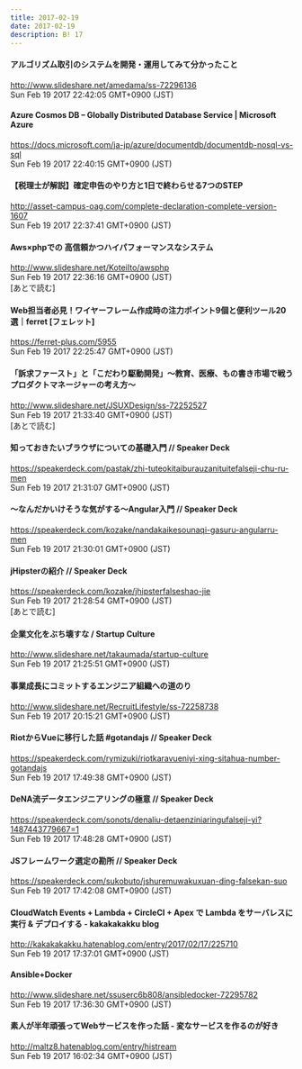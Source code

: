 ```yaml
---
title: 2017-02-19
date: 2017-02-19
description: B! 17
---
```


#### アルゴリズム取引のシステムを開発・運用してみて分かったこと
http://www.slideshare.net/amedama/ss-72296136<br>
Sun Feb 19 2017 22:42:05 GMT+0900 (JST)<br>


#### Azure Cosmos DB – Globally Distributed Database Service | Microsoft Azure
https://docs.microsoft.com/ja-jp/azure/documentdb/documentdb-nosql-vs-sql<br>
Sun Feb 19 2017 22:40:15 GMT+0900 (JST)<br>


#### 【税理士が解説】確定申告のやり方と1日で終わらせる7つのSTEP
http://asset-campus-oag.com/complete-declaration-complete-version-1607<br>
Sun Feb 19 2017 22:37:41 GMT+0900 (JST)<br>


#### Aws×phpでの 高信頼かつハイパフォーマンスなシステム
http://www.slideshare.net/KoteiIto/awsphp<br>
Sun Feb 19 2017 22:36:16 GMT+0900 (JST)<br>
[あとで読む]


#### Web担当者必見！ワイヤーフレーム作成時の注力ポイント9個と便利ツール20選｜ferret [フェレット]
https://ferret-plus.com/5955<br>
Sun Feb 19 2017 22:25:47 GMT+0900 (JST)<br>


#### 「訴求ファースト」と「こだわり駆動開発」～教育、医療、もの書き市場で戦うプロダクトマネージャーの考え方～
http://www.slideshare.net/JSUXDesign/ss-72252527<br>
Sun Feb 19 2017 21:33:40 GMT+0900 (JST)<br>
[あとで読む]


#### 知っておきたいブラウザについての基礎入門 // Speaker Deck
https://speakerdeck.com/pastak/zhi-tuteokitaiburauzanituitefalseji-chu-ru-men<br>
Sun Feb 19 2017 21:31:07 GMT+0900 (JST)<br>


#### 〜なんだかいけそうな気がする〜Angular入門 // Speaker Deck
https://speakerdeck.com/kozake/nandakaikesounaqi-gasuru-angularru-men<br>
Sun Feb 19 2017 21:30:01 GMT+0900 (JST)<br>


#### jHipsterの紹介 // Speaker Deck
https://speakerdeck.com/kozake/jhipsterfalseshao-jie<br>
Sun Feb 19 2017 21:28:54 GMT+0900 (JST)<br>
[あとで読む]


#### 企業文化をぶち壊すな / Startup Culture
http://www.slideshare.net/takaumada/startup-culture<br>
Sun Feb 19 2017 21:25:51 GMT+0900 (JST)<br>


#### 事業成長にコミットするエンジニア組織への道のり
http://www.slideshare.net/RecruitLifestyle/ss-72258738<br>
Sun Feb 19 2017 20:15:21 GMT+0900 (JST)<br>


#### RiotからVueに移行した話 #gotandajs // Speaker Deck
https://speakerdeck.com/rymizuki/riotkaravueniyi-xing-sitahua-number-gotandajs<br>
Sun Feb 19 2017 17:49:38 GMT+0900 (JST)<br>


#### DeNA流データエンジニアリングの極意 // Speaker Deck
https://speakerdeck.com/sonots/denaliu-detaenziniaringufalseji-yi?1487443779667=1<br>
Sun Feb 19 2017 17:48:28 GMT+0900 (JST)<br>


#### JSフレームワーク選定の勘所 // Speaker Deck
https://speakerdeck.com/sukobuto/jshuremuwakuxuan-ding-falsekan-suo<br>
Sun Feb 19 2017 17:42:08 GMT+0900 (JST)<br>


#### CloudWatch Events + Lambda + CircleCI + Apex で Lambda をサーバレスに実行 & デプロイする - kakakakakku blog
http://kakakakakku.hatenablog.com/entry/2017/02/17/225710<br>
Sun Feb 19 2017 17:37:01 GMT+0900 (JST)<br>


#### Ansible+Docker
http://www.slideshare.net/ssuserc6b808/ansibledocker-72295782<br>
Sun Feb 19 2017 17:36:30 GMT+0900 (JST)<br>


#### 素人が半年頑張ってWebサービスを作った話 - 変なサービスを作るのが好き
http://maltz8.hatenablog.com/entry/histream<br>
Sun Feb 19 2017 16:02:34 GMT+0900 (JST)<br>


